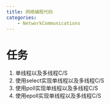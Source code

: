 ```yaml
---
title: 网络编程代码
categories:
	- NetworkCommunications
---
```

# 任务

1. 单线程以及多线程C/S
2. 使用select实现单线程以及多线程C/S
3. 使用poll实现单线程以及多线程C/S
4. 使用epoll实现单线程以及多线程C/S

<!-- more -->
